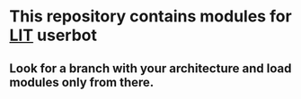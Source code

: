 # This repository contains modules for [LIT](https://github.com/username000101/LIT) userbot

## Look for a branch with your architecture and load modules only from there.
